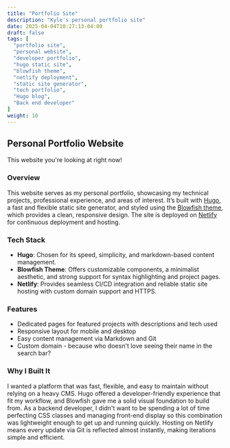 ```yaml
---
title: "Portfolio Site"
description: "Kyle's personal portfolio site"
date: 2025-04-04T10:27:13-04:00
draft: false
tags: [
  "portfolio site",
  "personal website",
  "developer portfolio",
  "hugo static site",
  "blowfish theme",
  "netlify deployment",
  "static site generator",
  "tech portfolio",
  "Hugo blog",
  "Back end developer"
]
weight: 10
---
```


## Personal Portfolio Website

This website you're looking at right now!

### Overview 
This website serves as my personal portfolio, showcasing my technical projects, professional experience, and areas of interest. It’s built with [Hugo](https://gohugo.io/), a fast and flexible static site generator, and styled using the [Blowfish theme](https://blowfish.page/), which provides a clean, responsive design. The site is deployed on [Netlify](https://www.netlify.com/) for continuous deployment and hosting.

### Tech Stack
- **Hugo**: Chosen for its speed, simplicity, and markdown-based content management.
- **Blowfish Theme**: Offers customizable components, a minimalist aesthetic, and strong support for syntax highlighting and project pages.
- **Netlify**: Provides seamless CI/CD integration and reliable static site hosting with custom domain support and HTTPS.

### Features
- Dedicated pages for featured projects with descriptions and tech used
- Responsive layout for mobile and desktop
- Easy content management via Markdown and Git
- Custom domain - because who doesn't love seeing their name in the search bar?

### Why I Built It
I wanted a platform that was fast, flexible, and easy to maintain without relying on a heavy CMS. Hugo offered a developer-friendly experience that fit my workflow, and Blowfish gave me a solid visual foundation to build from. As a backend developer, I didn't want to be spending a lot of time perfecting CSS classes and managing front-end display so this combination was lightweight enough to get up and running quickly. Hosting on Netlify means every update via Git is reflected almost instantly, making iterations simple and efficient.
